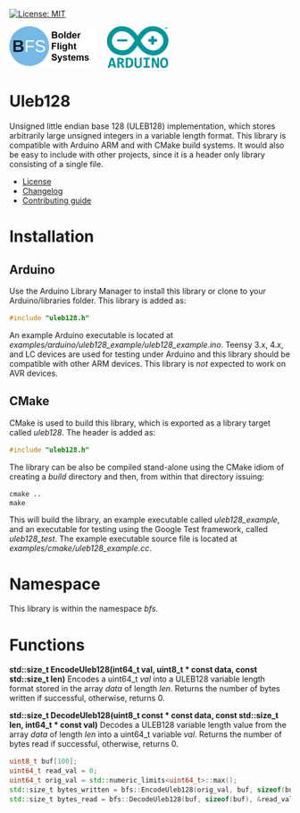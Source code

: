 [![License: MIT](https://img.shields.io/badge/License-MIT-yellow.svg)](https://opensource.org/licenses/MIT)

![Bolder Flight Systems Logo](img/logo-words_75.png) &nbsp; &nbsp; ![Arduino Logo](img/arduino_logo_75.png)

# Uleb128
Unsigned little endian base 128 (ULEB128) implementation, which stores arbitrarily large unsigned integers in a variable length format. This library is compatible with Arduino ARM and with CMake build systems. It would also be easy to include with other projects, since it is a header only library consisting of a single file.
   * [License](LICENSE.md)
   * [Changelog](CHANGELOG.md)
   * [Contributing guide](CONTRIBUTING.md)

# Installation

## Arduino
Use the Arduino Library Manager to install this library or clone to your Arduino/libraries folder. This library is added as:

```C++
#include "uleb128.h"
```

An example Arduino executable is located at *examples/arduino/uleb128_example/uleb128_example.ino*. Teensy 3.x, 4.x, and LC devices are used for testing under Arduino and this library should be compatible with other ARM devices. This library is *not* expected to work on AVR devices.

## CMake
CMake is used to build this library, which is exported as a library target called *uleb128*. The header is added as:

```C++
#include "uleb128.h"
```

The library can be also be compiled stand-alone using the CMake idiom of creating a *build* directory and then, from within that directory issuing:

```
cmake ..
make
```

This will build the library, an example executable called *uleb128_example*, and an executable for testing using the Google Test framework, called *uleb128_test*. The example executable source file is located at *examples/cmake/uleb128_example.cc*.

# Namespace
This library is within the namespace *bfs*.

# Functions

**std::size_t EncodeUleb128(int64_t val, uint8_t &ast; const data, const std::size_t len)** Encodes a uint64_t *val* into a ULEB128 variable length format stored in the array *data* of length *len*. Returns the number of bytes written if successful, otherwise, returns 0.

**std::size_t DecodeUleb128(uint8_t const &ast; const data, const std::size_t len, int64_t &ast; const val)** Decodes a ULEB128 variable length value from the array *data* of length *len* into a uint64_t variable *val*. Returns the number of bytes read if successful, otherwise, returns 0.

```C++
uint8_t buf[100];
uint64_t read_val = 0;
uint64_t orig_val = std::numeric_limits<uint64_t>::max();
std::size_t bytes_written = bfs::EncodeUleb128(orig_val, buf, sizeof(buf));
std::size_t bytes_read = bfs::DecodeUleb128(buf, sizeof(buf), &read_val);
```
